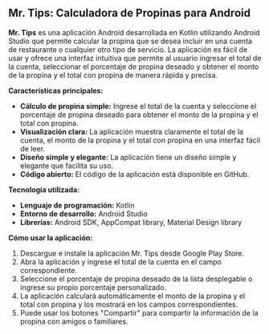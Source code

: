 ## Mr. Tips: Calculadora de Propinas para Android

**Mr. Tips** es una aplicación Android desarrollada en Kotlin utilizando Android Studio que permite calcular la propina que se desea incluir en una cuenta de restaurante 
o cualquier otro tipo de servicio. La aplicación es fácil de usar y ofrece una interfaz intuitiva que permite al usuario ingresar el total de la cuenta, seleccionar el porcentaje 
de propina deseado y obtener el monto de la propina y el total con propina de manera rápida y precisa.

**Características principales:**

* **Cálculo de propina simple:** Ingrese el total de la cuenta y seleccione el porcentaje de propina deseado para obtener el monto de la propina y el total con propina.
* **Visualización clara:** La aplicación muestra claramente el total de la cuenta, el monto de la propina y el total con propina en una interfaz fácil de leer.
* **Diseño simple y elegante:** La aplicación tiene un diseño simple y elegante que facilita su uso.
* **Código abierto:** El código de la aplicación está disponible en GitHub.
  
**Tecnología utilizada:**

* **Lenguaje de programación:** Kotlin
* **Entorno de desarrollo:** Android Studio
* **Librerías:** Android SDK, AppCompat library, Material Design library

**Cómo usar la aplicación:**

1. Descargue e instale la aplicación Mr. Tips desde Google Play Store.
2. Abra la aplicación y ingrese el total de la cuenta en el campo correspondiente.
3. Seleccione el porcentaje de propina deseado de la lista desplegable o ingrese su propio porcentaje personalizado.
4. La aplicación calculará automáticamente el monto de la propina y el total con propina y los mostrará en los campos correspondientes.
5. Puede usar los botones "Compartir" para compartir la información de la propina con amigos o familiares.




